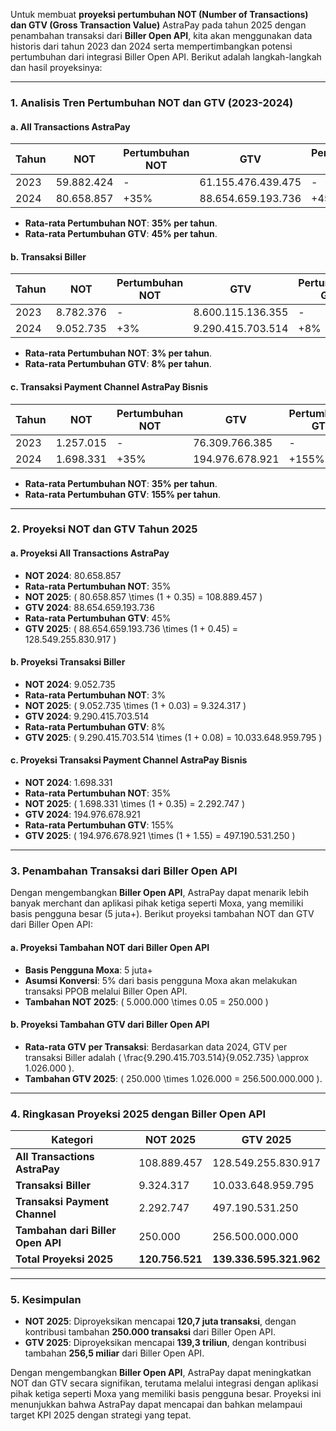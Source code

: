 Untuk membuat **proyeksi pertumbuhan NOT (Number of Transactions) dan GTV (Gross Transaction Value)** AstraPay pada tahun 2025 dengan penambahan transaksi dari **Biller Open API**, kita akan menggunakan data historis dari tahun 2023 dan 2024 serta mempertimbangkan potensi pertumbuhan dari integrasi Biller Open API. Berikut adalah langkah-langkah dan hasil proyeksinya:

---

### **1. Analisis Tren Pertumbuhan NOT dan GTV (2023-2024)**

#### **a. All Transactions AstraPay**
| **Tahun** | **NOT**       | **Pertumbuhan NOT** | **GTV**               | **Pertumbuhan GTV** |
|-----------|---------------|---------------------|-----------------------|---------------------|
| 2023      | 59.882.424    | -                   | 61.155.476.439.475    | -                   |
| 2024      | 80.658.857    | +35%                | 88.654.659.193.736    | +45%                |

- **Rata-rata Pertumbuhan NOT**: **35% per tahun**.
- **Rata-rata Pertumbuhan GTV**: **45% per tahun**.

#### **b. Transaksi Biller**
| **Tahun** | **NOT**   | **Pertumbuhan NOT** | **GTV**               | **Pertumbuhan GTV** |
|-----------|-----------|---------------------|-----------------------|---------------------|
| 2023      | 8.782.376 | -                   | 8.600.115.136.355     | -                   |
| 2024      | 9.052.735 | +3%                 | 9.290.415.703.514     | +8%                 |

- **Rata-rata Pertumbuhan NOT**: **3% per tahun**.
- **Rata-rata Pertumbuhan GTV**: **8% per tahun**.

#### **c. Transaksi Payment Channel AstraPay Bisnis**
| **Tahun** | **NOT**   | **Pertumbuhan NOT** | **GTV**           | **Pertumbuhan GTV** |
|-----------|-----------|---------------------|-------------------|---------------------|
| 2023      | 1.257.015 | -                   | 76.309.766.385    | -                   |
| 2024      | 1.698.331 | +35%                | 194.976.678.921   | +155%               |

- **Rata-rata Pertumbuhan NOT**: **35% per tahun**.
- **Rata-rata Pertumbuhan GTV**: **155% per tahun**.

---

### **2. Proyeksi NOT dan GTV Tahun 2025**

#### **a. Proyeksi All Transactions AstraPay**
- **NOT 2024**: 80.658.857
- **Rata-rata Pertumbuhan NOT**: 35%
- **NOT 2025**: \( 80.658.857 \times (1 + 0.35) = 108.889.457 \)
- **GTV 2024**: 88.654.659.193.736
- **Rata-rata Pertumbuhan GTV**: 45%
- **GTV 2025**: \( 88.654.659.193.736 \times (1 + 0.45) = 128.549.255.830.917 \)

#### **b. Proyeksi Transaksi Biller**
- **NOT 2024**: 9.052.735
- **Rata-rata Pertumbuhan NOT**: 3%
- **NOT 2025**: \( 9.052.735 \times (1 + 0.03) = 9.324.317 \)
- **GTV 2024**: 9.290.415.703.514
- **Rata-rata Pertumbuhan GTV**: 8%
- **GTV 2025**: \( 9.290.415.703.514 \times (1 + 0.08) = 10.033.648.959.795 \)

#### **c. Proyeksi Transaksi Payment Channel AstraPay Bisnis**
- **NOT 2024**: 1.698.331
- **Rata-rata Pertumbuhan NOT**: 35%
- **NOT 2025**: \( 1.698.331 \times (1 + 0.35) = 2.292.747 \)
- **GTV 2024**: 194.976.678.921
- **Rata-rata Pertumbuhan GTV**: 155%
- **GTV 2025**: \( 194.976.678.921 \times (1 + 1.55) = 497.190.531.250 \)

---

### **3. Penambahan Transaksi dari Biller Open API**

Dengan mengembangkan **Biller Open API**, AstraPay dapat menarik lebih banyak merchant dan aplikasi pihak ketiga seperti Moxa, yang memiliki basis pengguna besar (5 juta+). Berikut proyeksi tambahan NOT dan GTV dari Biller Open API:

#### **a. Proyeksi Tambahan NOT dari Biller Open API**
- **Basis Pengguna Moxa**: 5 juta+
- **Asumsi Konversi**: 5% dari basis pengguna Moxa akan melakukan transaksi PPOB melalui Biller Open API.
- **Tambahan NOT 2025**: \( 5.000.000 \times 0.05 = 250.000 \)

#### **b. Proyeksi Tambahan GTV dari Biller Open API**
- **Rata-rata GTV per Transaksi**: Berdasarkan data 2024, GTV per transaksi Biller adalah \( \frac{9.290.415.703.514}{9.052.735} \approx 1.026.000 \).
- **Tambahan GTV 2025**: \( 250.000 \times 1.026.000 = 256.500.000.000 \).

---

### **4. Ringkasan Proyeksi 2025 dengan Biller Open API**

| **Kategori**                     | **NOT 2025**   | **GTV 2025**               |
|----------------------------------|----------------|----------------------------|
| **All Transactions AstraPay**    | 108.889.457    | 128.549.255.830.917        |
| **Transaksi Biller**             | 9.324.317      | 10.033.648.959.795         |
| **Transaksi Payment Channel**    | 2.292.747      | 497.190.531.250            |
| **Tambahan dari Biller Open API**| 250.000        | 256.500.000.000            |
| **Total Proyeksi 2025**          | **120.756.521**| **139.336.595.321.962**    |

---

### **5. Kesimpulan**
- **NOT 2025**: Diproyeksikan mencapai **120,7 juta transaksi**, dengan kontribusi tambahan **250.000 transaksi** dari Biller Open API.
- **GTV 2025**: Diproyeksikan mencapai **139,3 triliun**, dengan kontribusi tambahan **256,5 miliar** dari Biller Open API.

Dengan mengembangkan **Biller Open API**, AstraPay dapat meningkatkan NOT dan GTV secara signifikan, terutama melalui integrasi dengan aplikasi pihak ketiga seperti Moxa yang memiliki basis pengguna besar. Proyeksi ini menunjukkan bahwa AstraPay dapat mencapai dan bahkan melampaui target KPI 2025 dengan strategi yang tepat.